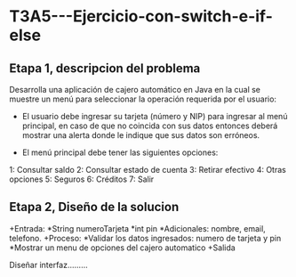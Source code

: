 # T3A5---Ejercicio-con-switch-e-if-else

## Etapa 1, descripcion del problema
Desarrolla una aplicación de cajero automático en Java en la cual se muestre un menú para seleccionar la operación requerida por el usuario:

- El usuario debe ingresar su tarjeta (número y NIP) para ingresar al menú principal, en caso de que no coincida con sus datos entonces deberá mostrar una alerta donde le indique que sus datos son erróneos.

- El menú principal debe tener las siguientes opciones:

1: Consultar saldo
2: Consultar estado de cuenta
3: Retirar efectivo
4: Otras opciones
5: Seguros
6: Créditos
7: Salir

## Etapa 2, Diseño de la solucion
  +Entrada:
        *String numeroTarjeta
        *int pin
        *Adicionales: nombre, email, telefono.
  +Proceso:
        *Validar los datos ingresados: numero de tarjeta y pin
        *Mostrar un menu de opciones del cajero automatico
  +Salida
  
  
  Diseñar interfaz.........
